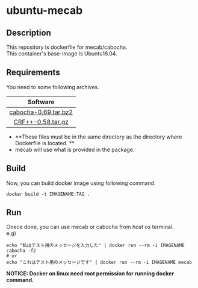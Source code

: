 # ubuntu-mecab

## Description
This repository is dockerfile for mecab/cabocha.  
This container's base-image is Ubuntu16.04.

## Requirements
You need to some following archives.

|Software|
|:---------:|
| [cabocha-0.69.tar.bz2](https://drive.google.com/a/aiit.ac.jp/folderview?id=0B4y35FiV1wh7cGRCUUJHVTNJRnM&usp=sharing#list) |
| [CRF++-0.58.tar.gz](https://drive.google.com/folderview?id=0B4y35FiV1wh7fngteFhHQUN2Y1B5eUJBNHZUemJYQV9VWlBUb3JlX0xBdWVZTWtSbVBneU0&usp=drive_web) |

* **These files must be in the same directory as the directory where Dockerfile is located. **
* mecab will use what is provided in the package.

## Build
Now, you can build docker image using following command.

```
docker build -t IMAGENAME:TAG .
```

## Run

Onece done, you can use mecab or cabocha from host os terminal.  
e.g)  
```
echo "私はテスト用のメッセージを入力した" | docker run --rm -i IMAGENAME cabocha -f2
# or
echo "これはテスト用のメッセージです" | docker run --rm -i IMAGENAME mecab
```

**NOTICE: Docker on linux need root permission for running docker command.**
